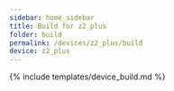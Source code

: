 ```yaml
---
sidebar: home_sidebar
title: Build for z2_plus
folder: build
permalink: /devices/z2_plus/build
device: z2_plus
---
```

{% include templates/device_build.md %}
